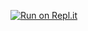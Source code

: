 [![Run on Repl.it](https://repl.it/badge/github/antillgrp/Maryville-University-Mastern-SWDev-DataStruct-Repl.it)](https://repl.it/github/antillgrp/Maryville-University-Mastern-SWDev-DataStruct-Repl.it)
